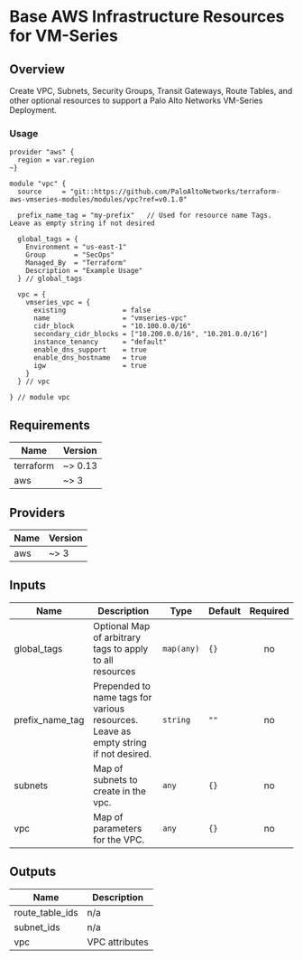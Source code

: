 # Base AWS Infrastructure Resources for VM-Series

## Overview  
Create VPC, Subnets, Security Groups, Transit Gateways, Route Tables, and other optional resources to support a Palo Alto Networks VM-Series Deployment.

### Usage
```
provider "aws" {
  region = var.region
~}

module "vpc" {
  source     = "git::https://github.com/PaloAltoNetworks/terraform-aws-vmseries-modules/modules/vpc?ref=v0.1.0"

  prefix_name_tag = "my-prefix"   // Used for resource name Tags. Leave as empty string if not desired

  global_tags = {
    Environment = "us-east-1"
    Group       = "SecOps"
    Managed_By  = "Terraform"
    Description = "Example Usage"
  } // global_tags

  vpc = {
    vmseries_vpc = {
      existing              = false
      name                  = "vmseries-vpc"
      cidr_block            = "10.100.0.0/16"
      secondary_cidr_blocks = ["10.200.0.0/16", "10.201.0.0/16"]
      instance_tenancy      = "default"
      enable_dns_support    = true
      enable_dns_hostname   = true
      igw                   = true
    }
  } // vpc

} // module vpc
```

## Requirements

| Name | Version |
|------|---------|
| terraform | ~> 0.13 |
| aws | ~> 3 |

## Providers

| Name | Version |
|------|---------|
| aws | ~> 3 |

## Inputs

| Name | Description | Type | Default | Required |
|------|-------------|------|---------|:--------:|
| global\_tags | Optional Map of arbitrary tags to apply to all resources | `map(any)` | `{}` | no |
| prefix\_name\_tag | Prepended to name tags for various resources. Leave as empty string if not desired. | `string` | `""` | no |
| subnets | Map of subnets to create in the vpc. | `any` | `{}` | no |
| vpc | Map of parameters for the VPC. | `any` | `{}` | no |

## Outputs

| Name | Description |
|------|-------------|
| route\_table\_ids | n/a |
| subnet\_ids | n/a |
| vpc | VPC attributes |

